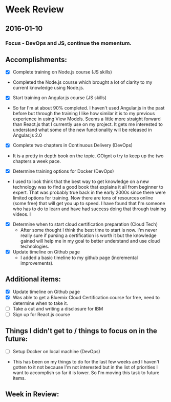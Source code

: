 # Week Review

## 2016-01-10
### Focus - DevOps and JS, continue the momentum.

## Accomplishments:
- [x] Complete training on Node.js course (JS skills)
 - Completed the Node.js course which brought a lot of clarity to my current knowledge using Node.js.
- [x] Start training on Angular.js course (JS skills)
 - So far I'm at about 90% completed. I haven't used Angular.js in the past before but through the training I like how similar it is to my previous experience in using View Models. Seems a little more straight forward than React.js that I currently use on my project. It gets me interested to understand what some of the new functionality will be released in Angular.js 2.0
- [x] Complete two chapters in Continuous Delivery (DevOps)
 - It is a pretty in depth book on the topic. GOignt o  try to keep up the two chapters a week pace.
- [x] Determine training options for Docker (DevOps)
 - I used to look think that the best way to get knowledge on a new technology was to find a good book that explains it all from beginner to expert. That was probably true back in the early 2000s since there were limited options for training. Now there are tons of resources online (some free) that will get you up to speed. I have found that I'm someone who has to do to learn and have had success doing that through training videos. I
- [x] Determine when to start cloud certification preparation (Cloud Tech)
  - After some thought I think the best time to start is now. I'm never really sure if pursing a certification is worth it but the knowledge gained will help me in my goal to better understand and use cloud technologies.
- [x] Update timeline on Github page
  - I added a basic timeline to my github page (incremental improvements).

## Additional items:
- [x] Update timeline on Github page
- [x] Was able to get a Bluemix Cloud Certification course for free, need to determine when to take it.
- [ ] Take a cut and writing a disclosure for IBM
- [ ] Sign up for React.js course

## Things I didn't get to / things to focus on in the future:
- [ ] Setup Docker on local machine (DevOps)
 - This has been on my things to do for the last few weeks and I haven't gotten to it not because I'm not interested but in the list of priorities I want to accomplish so far it is lower. So I'm moving this task to future items.

## Week in Review:
